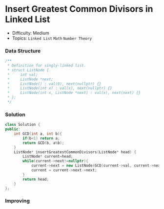 # Insert Greatest Common Divisors in Linked List
- Difficulty: Medium
- Topics: `Linked List` `Math` `Number Theory`

### Data Structure
``` cpp
/**
 * Definition for singly-linked list.
 * struct ListNode {
 *     int val;
 *     ListNode *next;
 *     ListNode() : val(0), next(nullptr) {}
 *     ListNode(int x) : val(x), next(nullptr) {}
 *     ListNode(int x, ListNode *next) : val(x), next(next) {}
 * };
 */
```

### Solution
``` cpp
class Solution {
public:
    int GCD(int a, int b){
        if(b<1) return a;
        return GCD(b, a%b);
    }
    ListNode* insertGreatestCommonDivisors(ListNode* head) {
        ListNode* current=head;
        while(current->next!=nullptr){
            current->next = new ListNode(GCD(current->val, current->next->val), current->next);
            current = current->next->next;
        }
        return head;
    }
};
```

### Improving
``` cpp
```